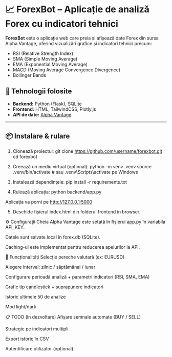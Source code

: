 # 📈 ForexBot – Aplicație de analiză Forex cu indicatori tehnici

**ForexBot** este o aplicație web care preia și afișează date Forex din sursa Alpha Vantage, oferind vizualizări grafice și indicatori tehnici precum:
- RSI (Relative Strength Index)
- SMA (Simple Moving Average)
- EMA (Exponential Moving Average)
- MACD (Moving Average Convergence Divergence)
- Bollinger Bands

## 🔧 Tehnologii folosite
- **Backend:** Python (Flask), SQLite
- **Frontend:** HTML, TailwindCSS, Plotly.js
- **API de date:** [Alpha Vantage](https://www.alphavantage.co/)

---

## 📦 Instalare & rulare

1. Clonează proiectul:
git clone https://github.com/username/forexbot.git
cd forexbot

3. Creează un mediu virtual (opțional):
python -m venv .venv
source .venv/bin/activate  # sau .venv\Scripts\activate pe Windows

4. Instalează dependințele:
pip install -r requirements.txt

4. Rulează aplicația:
python backend/app.py

Aplicația va porni pe http://127.0.0.1:5000

5. Deschide fișierul index.html din folderul frontend în browser.

⚙️ Configurații
Cheia Alpha Vantage este setată în fișierul app.py în variabila API_KEY.

Datele sunt salvate local în forex.db (SQLite).

Caching-ul este implementat pentru reducerea apelurilor la API.

🧠 Funcționalități
Selecție pereche valutară (ex: EURUSD)

Alegere interval: zilnic / săptămânal / lunar

Configurare perioadă analiză + parametri indicatori (RSI, SMA, EMA)

Grafic tip candlestick + suprapunere indicatori

Istoric ultimele 50 de analize

Mod light/dark

📋 TODO (în dezvoltare)
Afișare semnale automate (BUY / SELL)

Strategie pe indicatori multipli

Export istoric în CSV

Autentificare utilizator (opțional)
